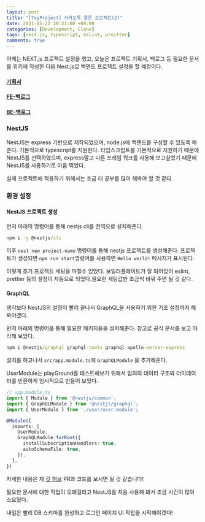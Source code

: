 ```yaml
---
layout: post
title: "[ToyProject] 카카오톡 클론 프로젝트(2)"
date: 2021-05-22 20:21:00 +09:00
categories: [Development, Clone]
tags: [nest.js, typescript, eslint, preitter]
comments: true
---
```


어제는 NEXT.js 프로젝트 설정을 했고, 오늘은 프로젝트 기획서, 백로그 등 필요한 문서를 위키에 작성한 다음 Nest.js로 백엔드 프로젝트 설정을 할 예정이다.

#### [기획서](https://docs.google.com/presentation/d/1PpMcuZd5_NfjpeEjk90Rl5pGh5cBW3BX7smSf0SfokQ/edit#slide=id.p)

#### [FE-백로그](https://docs.google.com/spreadsheets/d/19uztnVysspHbs35yHtFKBOM2y2NvHStcSP436vmRdkk/edit#gid=0)

#### [BE-백로그](https://docs.google.com/spreadsheets/d/19uztnVysspHbs35yHtFKBOM2y2NvHStcSP436vmRdkk/edit#gid=1110456911)

### NestJS

NestJS는 express 기반으로 제작되었으며, node.js에 백엔드를 구성할 수 있도록 해준다. 기본적으로 typescript를 지원한다. 타입스크립트를 기본적으로 지원하기 때문에 NextJS를 선택하였으며, express말고 다른 프레임 워크를 사용해 보고싶었기 때문에 NestJS를 사용하기로 마음 먹었다.

실제 프로젝트에 적용하기 위해서는 조금 더 공부를 많이 해봐야 할 것 같다.

### 환경 설정

#### NestJS 프로젝트 생성

먼저 아래의 명령어를 통해 nestjs cli를 전역으로 설치해준다.

```cmd
npm i -g @nestjs/cli
```

이후 `nest new project-name` 명령어를 통해 nestjs 프로젝트를 생성해준다.
프로젝트가 생성되면 `npm run start`명령어를 사용하면 `Hello world!` 메시지가 표시된다.

이렇게 초기 프로젝트 세팅을 마칠수 있었다. 보일러플레이트가 잘 되어있어 eslint, prettier 등의 설정이 자동으로 되었다.필요한 세팅값만 조금씩 바꿔 주면 될 것 같다.

#### GraphQL

생각보다 NestJS의 설정이 빨리 끝나서 GraphQL을 사용하기 위한 기초 설정까지 해봐야겠다.

먼저 아래의 명령어를 통해 필요한 패키지들을 설치해준다. 참고로 공식 문서를 보고 따라해 보았다.

```cmd
npm i @nestjs/graphql graphql-tools graphql apollo-server-express
```

설치를 하고나서 `src/app.module.ts`에 `GraphQLModule` 을 추가해준다.

UserModule는 playGround를 테스트해보기 위해서 임의의 데이터 구조와 더미데이터를 반환하게 임시적으로 만들어 보았다.

```typescript
// app.module.ts
import { Module } from '@nestjs/common';
import { GraphQLModule } from '@nestjs/graphql';
import { UserModule } from './user/user.module';

@Module({
  imports: [
    UserModule,
    GraphQLModule.forRoot({
      installSubscriptionHandlers: true,
      autoSchemaFile: true,
    }),
  ],
})
```

자세한 내용은 제 [깃 허브](https://github.com/joojaewoo/kakao-talk-clone) PR과 코드를 보시면 될 것 같습니다!

필요한 문서에 대한 작업이 오래걸리고 NestJS를 처음 사용해 봐서 조금 시간이 많이 소요됬다.

내일은 빨리 DB 스키마를 완성하고 로그인 페이지 UI 작업을 시작해야겠다!
